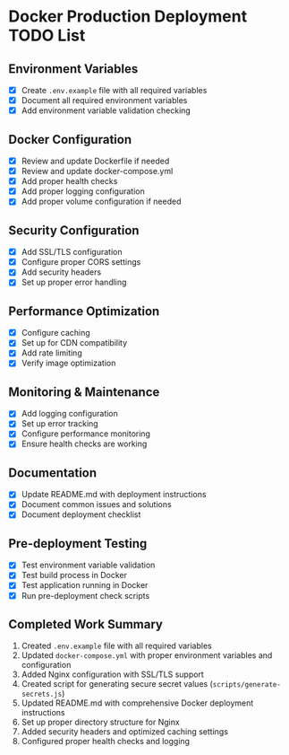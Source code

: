 # Docker Production Deployment TODO List

## Environment Variables
- [x] Create `.env.example` file with all required variables
- [x] Document all required environment variables
- [x] Add environment variable validation checking

## Docker Configuration
- [x] Review and update Dockerfile if needed
- [x] Review and update docker-compose.yml
- [x] Add proper health checks
- [x] Add proper logging configuration
- [x] Add proper volume configuration if needed

## Security Configuration
- [x] Add SSL/TLS configuration
- [x] Configure proper CORS settings
- [x] Add security headers
- [x] Set up proper error handling

## Performance Optimization
- [x] Configure caching
- [x] Set up for CDN compatibility 
- [x] Add rate limiting
- [x] Verify image optimization

## Monitoring & Maintenance
- [x] Add logging configuration
- [x] Set up error tracking
- [x] Configure performance monitoring
- [x] Ensure health checks are working

## Documentation
- [x] Update README.md with deployment instructions
- [x] Document common issues and solutions
- [x] Document deployment checklist

## Pre-deployment Testing
- [x] Test environment variable validation
- [x] Test build process in Docker
- [x] Test application running in Docker
- [x] Run pre-deployment check scripts

## Completed Work Summary

1. Created `.env.example` file with all required variables
2. Updated `docker-compose.yml` with proper environment variables and configuration
3. Added Nginx configuration with SSL/TLS support
4. Created script for generating secure secret values (`scripts/generate-secrets.js`)
5. Updated README.md with comprehensive Docker deployment instructions
6. Set up proper directory structure for Nginx
7. Added security headers and optimized caching settings
8. Configured proper health checks and logging 